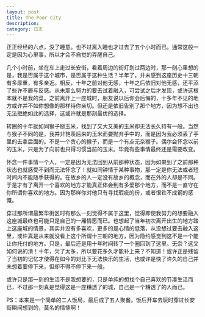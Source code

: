 ```yaml
---
layout: post
title: The Poor City
description:  
category: 日志
---
```


正正经经的六点，没了睡意。也不过离入睡也才过去了五个小时而已。通常这般一定是因为心里事，所以才会不自觉的弄醒自己。

几个小时前，坐在车上走过长安街，看着周边的街灯划过两边时，那一刻心里想的是，我是否属于这个城市，是否属于这种生活？半年了，并未感到这座历史十三朝有多厚重，有多亲近。相反，十年之前对他无感，十年之后依旧对他无感，还平添了些许不屑与反感。从未那么努力的要去试着融入，可尝试之后才发现，或许这根本就不是我的菜。之前离开上一座城时，朋友说以后你会后悔的，十多年不见的地方或许并不如你想像的那样待你亲切。但还是依旧告别了那个地方，因为想不出也无法拒绝如此的选择，这或许就是那刻最优的选择。

转圈的十年就如同猴子掰玉米，找到了又大又美的玉米却无法长久持有一般。当然与猴子不同的是，我并非艳羡后来的玉米而要抛弃手中的，而是因为我必须丢了手里的去拿后面的。不是一个贪心的猴子，而是一个有点无奈猴子。偶尔会怀念以前的玉米，只是为了向前也只得习惯当前的玉米。毕竟有些事情最终还是需要改变。

怀念一件事情一个人，一定是因为无法回到从前那种状态，因为如果到了之前那种状态也就感受不到而无法怀念了！就如同钟情于某种事物，那一定是你无法或者短时间内不能随手获得的。在故乡的人一定没有故乡的概念，而在外的人却是不同。于是才有了离开一个喜欢的地方才能真正体会到有多爱那个地方，而不是一直守在你所谓你喜欢的地方。因为那样你对他只有寻找瑕疵的份，或者恨铁不成钢的感慨。

穿过那所谓最繁华街区时有那么一刻觉得不属于这里，觉得即使我努力的想要融入这座城最终也可能只是自己的一厢情愿而已。也想起了当年初次离开出生的地方踏上这座城的情景，其实并没有多喜欢，更多的是心情的低落，从没想过要去融入这里，或许真是从来就没看上这个所谓十三朝的地方，因为隐约感觉到这不是一个能让你托付的地方。只是，最后还是用十年时间转了一个圈回到了这里。无奈？这又如何说的清！十年，欠了太多，所以要花多久才能补上来？不知道！或许正是残留了当初的记忆才使得在如今的对比下无法快乐的生活，也或许是快了许久的自己并未想着要停下来，但却不得不停下来一般。

或许只是那一刻的生活不是我想要的，只是单纯的想找个自己喜欢的节凑生活而已，不过那一刻真是觉得这是一座糟透了的城，自己是一个糟透了的人而已。

PS：本来是一个简单的二人饭局，最后成了五人聚餐。饭后开车去玩时穿过长安街瞬间想到的，莫名的情愫啊！